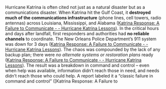 Hurricane Katrina is often cited not just as a natural disaster but as a communications disaster. When Katrina hit the Gulf Coast, it **destroyed much of the communications infrastructure** (phone lines, cell towers, radio antennas) across Louisiana, Mississippi, and Alabama ([Katrina Response: A Failure to Communicate - - Hurricane Katrina Lessons](https://veoci.com/blog/katrina-response-a-failure-to-communicate/#:~:text=However%2C%20everyday%20means%20of%20communication,federal%2C%20state%20and%20local%20agencies)). In the critical hours and days after landfall, first responders and authorities had **no reliable channels** to coordinate. The New Orleans Police Department’s 911 system was down for 3 days ([Katrina Response: A Failure to Communicate - - Hurricane Katrina Lessons](https://veoci.com/blog/katrina-response-a-failure-to-communicate/#:~:text=back%20to%20federal%2C%20state%20and,local%20agencies)). The chaos was compounded by the lack of any backup plan; there were _no alternate systems or restoration plans_ ready ([Katrina Response: A Failure to Communicate - - Hurricane Katrina Lessons](https://veoci.com/blog/katrina-response-a-failure-to-communicate/#:~:text=,coordinate%20the%20various%20efforts%20of)). The result was a breakdown in command and control – even when help was available, information didn’t reach those in need, and needs didn’t reach those who could help. A report labeled it a “classic failure in command and control” ([Katrina Response: A Failure to